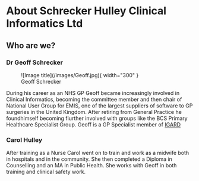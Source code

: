 # **About Schrecker Hulley Clinical Informatics Ltd**

## Who are we?


### Dr Geoff Schrecker
<figure markdown>
  ![Image title](/images/Geoff.jpg){ width="300" }
  <figcaption>Geoff Schrecker</figcaption>
</figure>

During his career as an NHS GP Geoff became increasingly involved in Clinical Informatics, becoming the committee member and then chair of National User Group for EMIS, one of the largest suppliers of software to GP surgeries in the United Kingdom. After retiring from General Practice he foundhimself becoming fiurther involved with groups like the BCS Primary Healthcare Specialist Group.
Geoff is a GP Specialist member of [IGARD](https://digital.nhs.uk/about-nhs-digital/corporate-information-and-documents/independent-group-advising-on-the-release-of-data)

### Carol Hulley

After training as a Nurse Carol went on to train and work as a midwife both in hospitals and in the community. She then completed a Diploma in Counselling and an MA in Public Health. She works with Geoff in both training and clinical safety work.
